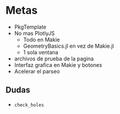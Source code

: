 # Metas

* PkgTemplate
* No mas PlotlyJS
  * Todo en Makie
  * GeometryBasics.jl en vez de Makie.jl
  * 1 sola ventana
* archivos de prueba de la pagina
* Interfaz grafica en Makie y botones
* Acelerar el parseo

## Dudas

* `check_holes`
